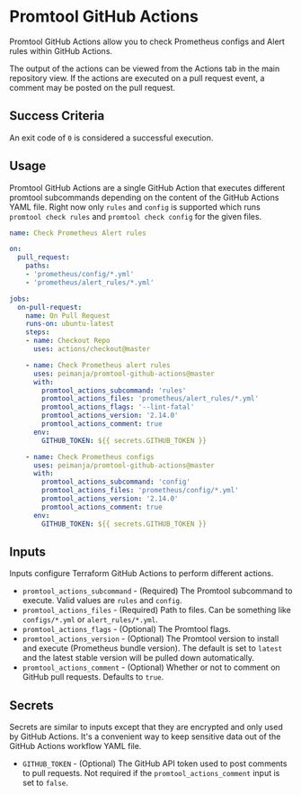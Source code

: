 # Promtool GitHub Actions

Promtool GitHub Actions allow you to check Prometheus configs and Alert rules within GitHub Actions.

The output of the actions can be viewed from the Actions tab in the main repository view. If the actions are executed on a pull request event, a comment may be posted on the pull request.

## Success Criteria

An exit code of `0` is considered a successful execution.

## Usage

Promtool GitHub Actions are a single GitHub Action that executes different promtool subcommands depending on the content of the GitHub Actions YAML file. Right now only `rules` and `config` is supported which runs `promtool check rules` and `promtool check config` for the given files.

```yaml
name: Check Prometheus Alert rules

on:
  pull_request:
    paths:
    - 'prometheus/config/*.yml'
    - 'prometheus/alert_rules/*.yml'

jobs:
  on-pull-request:
    name: On Pull Request
    runs-on: ubuntu-latest
    steps:
    - name: Checkout Repo
      uses: actions/checkout@master

    - name: Check Prometheus alert rules
      uses: peimanja/promtool-github-actions@master
      with:
        promtool_actions_subcommand: 'rules'
        promtool_actions_files: 'prometheus/alert_rules/*.yml'
        promtool_actions_flags: '--lint-fatal'
        promtool_actions_version: '2.14.0'
        promtool_actions_comment: true
      env:
        GITHUB_TOKEN: ${{ secrets.GITHUB_TOKEN }}

    - name: Check Prometheus configs
      uses: peimanja/promtool-github-actions@master
      with:
        promtool_actions_subcommand: 'config'
        promtool_actions_files: 'prometheus/config/*.yml'
        promtool_actions_version: '2.14.0'
        promtool_actions_comment: true
      env:
        GITHUB_TOKEN: ${{ secrets.GITHUB_TOKEN }}

```

## Inputs

Inputs configure Terraform GitHub Actions to perform different actions.

* `promtool_actions_subcommand` - (Required) The Promtool subcommand to execute. Valid values are `rules` and `config`.
* `promtool_actions_files` - (Required) Path to files. Can be something like `configs/*.yml` or `alert_rules/*.yml`. 
* `promtool_actions_flags` - (Optional) The Promtool flags.
* `promtool_actions_version` - (Optional) The Promtool version to install and execute (Prometheus bundle version). The default is set to `latest` and the latest stable version will be pulled down automatically.
* `promtool_actions_comment` - (Optional) Whether or not to comment on GitHub pull requests. Defaults to `true`.

## Secrets

Secrets are similar to inputs except that they are encrypted and only used by GitHub Actions. It's a convenient way to keep sensitive data out of the GitHub Actions workflow YAML file.

* `GITHUB_TOKEN` - (Optional) The GitHub API token used to post comments to pull requests. Not required if the `promtool_actions_comment` input is set to `false`.
